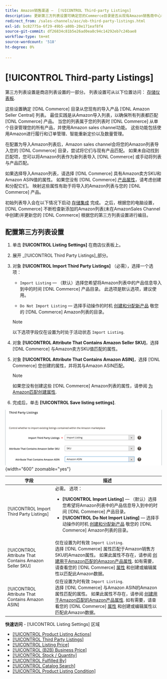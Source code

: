 ```yaml
---
title: Amazon销售渠道 —  [!UICONTROL Third-party Listings]
description: 更新第三方列表设置可确定您的Commerce目录是否从现有Amazon销售商中心列表导入产品。
redirect_from: /sales-channels/asc/ob-third-party-listings.html
exl-id: bc82775a-6f29-49b5-a80b-20e171eaf8f4
source-git-commit: df26834c81b5e26ad0ea8c94c14292eb7c24bae8
workflow-type: tm+mt
source-wordcount: '518'
ht-degree: 0%

---
```


# [!UICONTROL Third-party Listings]

第三方列表设置是商店列表设置的一部分。 列表设置可从以下位置访问： [存储仪表板](./amazon-store-dashboard.md).

这些设置确定 [!DNL Commerce] 目录从您现有的导入产品 [!DNL Amazon Seller Central] 列表。 最佳实践是从Amazon导入列表，以确保所有列表都匹配 [!DNL Commerce] 产品。 当您的列表属于您的列表时 [!DNL Commerce] 从单个目录管理您的所有产品，并使用Amazon sales channel功能。 这些功能包括使用Amazon进行履行和订单管理、智能重新定价以及数量管理。

在配置为导入Amazon列表后，Amazon sales channel会将您的Amazon列表导入您的 [!DNL Commerce] 目录，尝试将它们与现有产品匹配。 如果未自动找到匹配项，您可以将Amazon列表作为新列表导入 [!DNL Commerce] 或手动将列表与产品匹配。

如果选择导入Amazon列表，请选择 [!DNL Commerce] 具有Amazon卖方SKU和Amazon ASIN值的属性。 如果您没有 [!DNL Commerce] [产品属性](./ob-creating-magento-attributes.md)，请考虑创建和分配它们。 映射这些属性有助于将导入的Amazon列表与您的 [!DNL Commerce] 产品。

初始列表导入会在以下情况下启动 [存储集成](./store-integration.md) 完成。 之后，根据您的电脑设置， [!DNL Commerce] 不断检查新添加的Amazon列表(未在AmazonSales Channel中创建)并更新您的 [!DNL Commerce] 根据您的第三方列表设置进行编目。

## 配置第三方列表设置

1. 单击 **[!UICONTROL Listing Settings]** 在商店仪表板上。

1. 展开 _[!UICONTROL Third Party Listings]_部分。

1. 对象 **[!UICONTROL Import Third Party Listings]** （必需），选择一个选项：

   - `Import Listing`  — （默认）选择您希望将Amazon列表中的产品信息导入到中的时间 [!DNL Commerce] 产品目录。 此选项是默认选项，建议使用。

   - `Do Not Import Listing`  — 选择手动操作的时机 [创建和分配新产品](https://experienceleague.adobe.com/docs/commerce-admin/catalog/products/products-list.html) 敬您的 [!DNL Commerce] Amazon列表的目录。
   >[!NOTE]
   >以下选项字段仅在设置为时处于活动状态 `Import Listing`.

1. 对象 **[!UICONTROL Attribute That Contains Amazon Seller SKU]**，选择 [!DNL Commerce] 与Amazon卖方SKU值匹配的属性。

1. 对象 **[!UICONTROL Attribute That Contains Amazon ASIN]**，选择 [!DNL Commerce] 您创建的属性，并将其与Amazon ASIN匹配。

   >[!NOTE]
   >如果您没有创建这些 [!DNL Commerce] Amazon列表的属性，请参阅 [为Amazon匹配创建属性](./ob-creating-magento-attributes.md).

1. 完成后，单击 **[!UICONTROL Save listing settings]**.

![第三方列表](assets/amazon-third-party-listings.png){width="600" zoomable="yes"}

| 字段 | 描述 |
|---|---|
| [!UICONTROL Import Third Party Listings] | 必需。 选项：<ul><li>**[!UICONTROL Import Listing]**  — （默认）选择您希望将Amazon列表中的产品信息导入到中的时间 [!DNL Commerce] 产品目录。 </li><li>**[!UICONTROL Do Not Import Listing]**  — 选择手动操作的时机 [创建和分配新产品](https://experienceleague.adobe.com/docs/commerce-admin/catalog/products/products-list.html) 敬您的 [!DNL Commerce] Amazon列表的目录。</li></ul> |
| [!UICONTROL Attribute That Contains Amazon Seller SKU] | 仅在设置为时有效 `Import Listing`.<br>选择 [!DNL Commerce] 属性匹配于Amazon销售方SKU的Amazon属性。 如果此属性不存在，请参阅 [创建用于Amazon匹配的Amazon产品属性](./ob-creating-magento-attributes.md). 如有需要，请查看您的 [!DNL Commerce] [属性](./managing-attributes.md) 和创建或编辑属性以匹配此Amazon数据。 |
| [!UICONTROL Attribute That Contains Amazon ASIN] | 仅在设置为时有效 `Import Listing`.<br>选择 [!DNL Commerce] 与Amazon ASIN的Amazon属性匹配的属性。 如果此属性不存在，请参阅 [创建用于Amazon匹配的Amazon产品属性](./ob-creating-magento-attributes.md). 如有需要，请查看您的 [!DNL Commerce] [属性](./managing-attributes.md) 和创建或编辑属性以匹配此Amazon数据。 |

**快速访问** - [!UICONTROL Listing Settings] 区域

- [[!UICONTROL Product Listing Actions]](./product-listing-actions.md)
- [[!UICONTROL Third Party Listings]](./third-party-listing-settings.md)
- [[!UICONTROL Listing Price]](./listing-price.md)
- [[!UICONTROL (B2B) Business Price]](./business-pricing.md)
- [[!UICONTROL Stock / Quantity]](./stock-quantity.md)
- [[!UICONTROL Fulfilled By]](./fulfilled-by.md)
- [[!UICONTROL Catalog Search]](./catalog-search.md)
- [[!UICONTROL Product Listing Condition]](./product-listing-condition.md)
